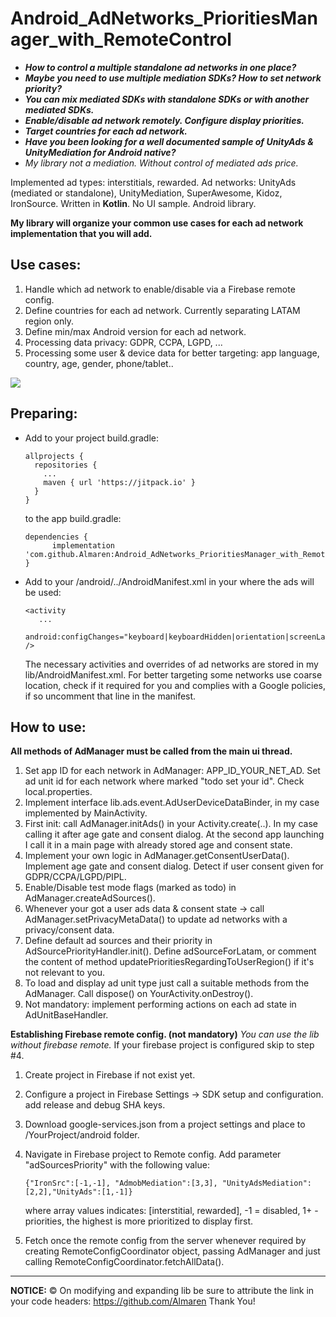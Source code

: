 # Android_AdNetworks_PrioritiesManager_with_RemoteControl
  * ***How to control a multiple standalone ad networks in one place?***
  * ***Maybe you need to use multiple mediation SDKs? How to set network priority?***
  * ***You can mix mediated SDKs with standalone SDKs or with another mediated SDKs.***
  * ***Enable/disable ad network remotely. Configure display priorities.***
  * ***Target countries for each ad network.***
  * ***Have you been looking for a well documented sample of UnityAds & UnityMediation for Android native?***
  * *My library not a mediation. Without control of mediated ads price.*

Implemented ad types: interstitials, rewarded.
Ad networks: UnityAds (mediated or standalone), UnityMediation, SuperAwesome, Kidoz, IronSource.
Written in **Kotlin**. No UI sample. Android library.

**My library will organize your common use cases for each ad network implementation that you will add.**
## Use cases:
  1. Handle which ad network to enable/disable via a Firebase remote config.
  2. Define countries for each ad network. Currently separating LATAM region only.
  3. Define min/max Android version for each ad network.
  4. Processing data privacy: GDPR, CCPA, LGPD, ...
  5. Processing some user & device data for better targeting: app language, country, age, gender, phone/tablet..

[![](https://jitpack.io/v/Almaren/Android_AdNetworks_PrioritiesManager_with_RemoteControl.svg)](https://jitpack.io/#Almaren/Android_AdNetworks_PrioritiesManager_with_RemoteControl)

## Preparing:
* Add to your project build.gradle:
  ```
  allprojects {
    repositories {
      ...
      maven { url 'https://jitpack.io' }
    }
  }
  ```
  to the app build.gradle:
  ```
  dependencies {
        implementation 'com.github.Almaren:Android_AdNetworks_PrioritiesManager_with_RemoteControl:1.0.2'
  }
  ```
* Add to your /android/../AndroidManifest.xml in your <activity> where the ads will be used:
  ```
  <activity
     ...
     android:configChanges="keyboard|keyboardHidden|orientation|screenLayout|uiMode|screenSize|smallestScreenSize|mcc|mnc"
  />
  ```
  The necessary activities and overrides of ad networks are stored in my lib/AndroidManifest.xml.
  For better targeting some networks use coarse location, check if it required for you and complies with a Google policies, if so
  uncomment that line in the manifest.

## How to use:
**All methods of AdManager must be called from the main ui thread.**
1. Set app ID for each network in AdManager: APP_ID_YOUR_NET_AD.
   Set ad unit id for each network where marked "todo set your id".
   Check local.properties. 
2. Implement interface lib.ads.event.AdUserDeviceDataBinder, in my case implemented by MainActivity.
3. First init: call AdManager.initAds() in your Activity.create(..). 
   In my case calling it after age gate and consent dialog. At the second app launching I call it in a main page with already stored age and consent state.  
4. Implement your own logic in AdManager.getConsentUserData().
   Implement age gate and consent dialog. Detect if user consent given for GDPR/CCPA/LGPD/PIPL.
5. Enable/Disable test mode flags (marked as todo) in AdManager.createAdSources().
6. Whenever your got a user ads data & consent state -> call AdManager.setPrivacyMetaData() to update ad networks with a privacy/consent data.
7. Define default ad sources and their priority in AdSourcePriorityHandler.init().
   Define adSourceForLatam, or comment the content of method updatePrioritiesRegardingToUserRegion() if it's not relevant to you.
8. To load and display ad unit type just call a suitable methods from the AdManager. 
   Call dispose() on YourActivity.onDestroy().
9. Not mandatory: implement performing actions on each ad state in AdUnitBaseHandler.

**Establishing Firebase remote config. (not mandatory)** *You can use the lib without firebase remote.*
If your firebase project is configured skip to step #4.
1. Create project in Firebase if not exist yet.
2. Configure a project in Firebase Settings -> SDK setup and configuration.   
   add release and debug SHA keys.
3. Download google-services.json from a project settings and place to /YourProject/android folder.

4. Navigate in Firebase project to Remote config. Add parameter "adSourcesPriority" with the following value:
   ```
   {"IronSrc":[-1,-1], "AdmobMediation":[3,3], "UnityAdsMediation":[2,2],"UnityAds":[1,-1]}
   ```
   where array values indicates: [interstitial, rewarded], 
   -1 = disabled, 1+ - priorities, the highest is more prioritized to display first.
   
5. Fetch once the remote config from the server whenever required by creating RemoteConfigCoordinator object, passing
   AdManager and just calling RemoteConfigCoordinator.fetchAllData().
   

____________________________________________________________________________________________________
**NOTICE:** © On modifying and expanding lib be sure to attribute the link in your code headers: 
  https://github.com/Almaren
  Thank You!
